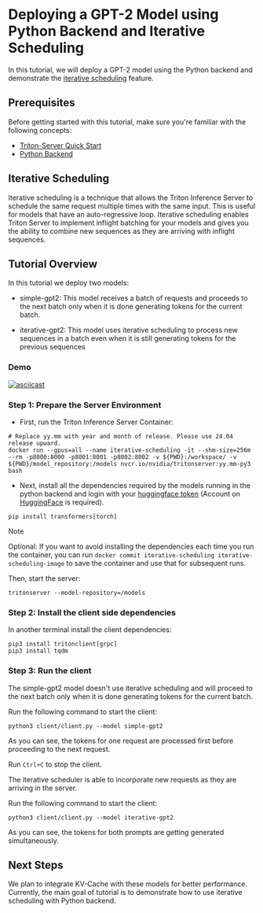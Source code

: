 <!--
# Copyright 2024, NVIDIA CORPORATION & AFFILIATES. All rights reserved.
#
# Redistribution and use in source and binary forms, with or without
# modification, are permitted provided that the following conditions
# are met:
#  * Redistributions of source code must retain the above copyright
#    notice, this list of conditions and the following disclaimer.
#  * Redistributions in binary form must reproduce the above copyright
#    notice, this list of conditions and the following disclaimer in the
#    documentation and/or other materials provided with the distribution.
#  * Neither the name of NVIDIA CORPORATION nor the names of its
#    contributors may be used to endorse or promote products derived
#    from this software without specific prior written permission.
#
# THIS SOFTWARE IS PROVIDED BY THE COPYRIGHT HOLDERS ``AS IS'' AND ANY
# EXPRESS OR IMPLIED WARRANTIES, INCLUDING, BUT NOT LIMITED TO, THE
# IMPLIED WARRANTIES OF MERCHANTABILITY AND FITNESS FOR A PARTICULAR
# PURPOSE ARE DISCLAIMED.  IN NO EVENT SHALL THE COPYRIGHT OWNER OR
# CONTRIBUTORS BE LIABLE FOR ANY DIRECT, INDIRECT, INCIDENTAL, SPECIAL,
# EXEMPLARY, OR CONSEQUENTIAL DAMAGES (INCLUDING, BUT NOT LIMITED TO,
# PROCUREMENT OF SUBSTITUTE GOODS OR SERVICES; LOSS OF USE, DATA, OR
# PROFITS; OR BUSINESS INTERRUPTION) HOWEVER CAUSED AND ON ANY THEORY
# OF LIABILITY, WHETHER IN CONTRACT, STRICT LIABILITY, OR TORT
# (INCLUDING NEGLIGENCE OR OTHERWISE) ARISING IN ANY WAY OUT OF THE USE
# OF THIS SOFTWARE, EVEN IF ADVISED OF THE POSSIBILITY OF SUCH DAMAGE.
-->

# Deploying a GPT-2 Model using Python Backend and Iterative Scheduling

In this tutorial, we will deploy a GPT-2 model using the Python backend and
demonstrate the
[iterative scheduling](https://docs.nvidia.com/deeplearning/triton-inference-server/user-guide/docs/user_guide/model_configuration.html#iterative-sequences)
feature.

## Prerequisites

Before getting started with this tutorial, make sure you're familiar
with the following concepts:

* [Triton-Server Quick Start](https://docs.nvidia.com/deeplearning/triton-inference-server/user-guide/docs/getting_started/quickstart.html)
* [Python Backend](https://github.com/triton-inference-server/python_backend)

## Iterative Scheduling

Iterative scheduling is a technique that allows the Triton Inference Server to
schedule the same request multiple times with the same input. This is useful for
models that have an auto-regressive loop. Iterative scheduling enables Triton
Server to implement inflight batching for your models and gives you the ability
to combine new sequences as they are arriving with inflight sequences.

## Tutorial Overview

In this tutorial we deploy two models:

* simple-gpt2: This model receives a batch of requests and proceeds to the next
batch only when it is done generating tokens for the current batch.

* iterative-gpt2: This model uses iterative scheduling to process
new sequences in a batch even when it is still generating tokens for the
previous sequences

### Demo

[![asciicast](https://asciinema.org/a/WeDlFwRuOip6q7EgQMZmWKRE7.svg)](https://asciinema.org/a/WeDlFwRuOip6q7EgQMZmWKRE7)


### Step 1: Prepare the Server Environment

* First, run the Triton Inference Server Container:

```
# Replace yy.mm with year and month of release. Please use 24.04 release upward.
docker run --gpus=all --name iterative-scheduling -it --shm-size=256m --rm -p8000:8000 -p8001:8001 -p8002:8002 -v ${PWD}:/workspace/ -v ${PWD}/model_repository:/models nvcr.io/nvidia/tritonserver:yy.mm-py3 bash
```

* Next, install all the dependencies required by the models running in the
python backend and login with your [huggingface token](https://huggingface.co/settings/tokens)
(Account on [HuggingFace](https://huggingface.co/) is required).

```
pip install transformers[torch]
```

> [!NOTE]
> Optional: If you want to avoid installing the dependencies each time you run the
> container, you can run `docker commit iterative-scheduling iterative-scheduling-image` to save the container
> and use that for subsequent runs.

Then, start the server:

```
tritonserver --model-repository=/models
```

### Step 2: Install the client side dependencies

In another terminal install the client dependencies:

```
pip3 install tritonclient[grpc]
pip3 install tqdm
```

### Step 3: Run the client

The simple-gpt2 model doesn't use iterative scheduling and will proceed to the
next batch only when it is done generating tokens for the current batch.

Run the following command to start the client:

```
python3 client/client.py --model simple-gpt2
```

As you can see, the tokens for one request are processed first before proceeding
to the next request.

Run `Ctrl+C` to stop the client.


The iterative scheduler is able to incorporate new requests as they are arriving
in the server.

Run the following command to start the client:
```
python3 client/client.py --model iterative-gpt2
```

As you can see, the tokens for both prompts are getting generated simultaneously.

## Next Steps

We plan to integrate KV-Cache with these models for better performance. Currently,
the main goal of tutorial is to demonstrate how to use iterative scheduling with
Python backend.
